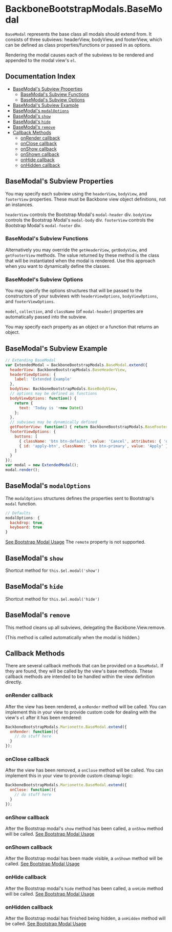 # BackboneBootstrapModals.BaseModal

`BaseModal` represents the base class all modals should extend from. It 
consists of three subviews: headerView, bodyView, and footerView, which can be defined as class properties/functions or passed in as options.

Rendering the modal causes each of the subviews to be rendered and appended to the modal view's `el`.

## Documentation Index

* [BaseModal's Subview Properties](#basemodals-subview-properties)
  * [BaseModal's Subview Functions](#basemodals-subview-functions)
  * [BaseModal's Subview Options](#basemodals-subview-options)
* [BaseModal's Subview Example](#basemodals-subviews-example)
* [BaseModal's `modalOptions`](#basemodals-modaloptions)
* [BaseModal's `show`](#basemodals-show)
* [BaseModal's `hide`](#basemodals-hide)
* [BaseModal's `remove`](#basemodals-remove)
* [Callback Methods](#callback-methods)
  * [onRender callback](#onrender-callback)
  * [onClose callback](#onclose-callback)
  * [onShow callback](#onshow-callback)
  * [onShown callback](#onshown-callback)
  * [onHide callback](#onhide-callback)
  * [onHidden callback](#onhidden-callback)

## BaseModal's Subview Properties

You may specify each subview using the `headerView`, `bodyView`, and `footerView` properties.
These must be Backbone view object definitions, not an instances.

`headerView` controls the Bootstrap Modal's `modal-header` div. 
`bodyView` controls the Bootstrap Modal's `modal-body` div. 
`footerView` controls the Bootstrap Modal's `modal-footer` div. 

### BaseModal's Subview Functions

Alternatively you may override the `getHeaderView`, `getBodyView`, and `getFooterView` methods. The value returned by these method is the class that will be instantiated when the modal is rendered. Use this approach when you want to dynamically define the classes.

### BaseModel's Subview Options

You may specify the options structures that will be passed to the constructors of your subviews with `headerViewOptions`, `bodyViewOptions`, and `footerViewOptions`.

`model`, `collection`, and `className` (of `modal-header`) properties are automatically passed into the subview.

You may specify each property as an object or a function that returns an object.

## BaseModal's Subview Example

```javascript
// Extending BaseModal
var ExtendedModal = BackboneBootstrapModals.BaseModal.extend({
  headerView: BackboneBootstrapModals.BaseHeaderView,
  headerViewOptions: {
    label: 'Extended Example'
  },
  bodyView: BackboneBootstrapModals.BaseBodyView,
  // options may be defined as functions
  bodyViewOptions: function() {
    return {
      text: 'Today is '+new Date()
    };
  },
  // subviews may be dynamically defined
  getFooterView: function() { return BackboneBootstrapModals.BaseFooterView; },
  footerViewOptions: {
    buttons: [
      { className: 'btn btn-default', value: 'Cancel', attributes: { 'data-dismiss': 'modal', 'aria-hidden': 'true' }},
      { id: 'apply-btn', className: 'btn btn-primary', value: 'Apply' }
    ]
  }
});
var modal = new ExtendedModal();
modal.render();
```

## BaseModal's `modalOptions`

The `modalOptions` structures defines the properties sent to Bootstrap's `modal` function.

```javascript
// Defaults
modalOptions: {
  backdrop: true,
  keyboard: true
}
```

[See Bootstrap Modal Usage](http://getbootstrap.com/javascript/#modals-usage)
The `remote` property is not supported.

## BaseModal's `show`

Shortcut method for `this.$el.modal('show')`

## BaseModal's `hide`

Shortcut method for `this.$el.modal('hide')`

## BaseModal's `remove`

This method cleans up all subviews, delegating the Backbone.View.remove.

(This method is called automatically when the modal is hidden.)

## Callback Methods

There are several callback methods that can be provided on a
`BaseModal`. If they are found, they will be called by the
view's base methods. These callback methods are intended to be
handled within the view definition directly.

### onRender callback

After the view has been rendered, a `onRender` method will be called.
You can implement this in your view to provide custom code for dealing
with the view's `el` after it has been rendered:

```js
BackboneBootstrapModals.Marionette.BaseModal.extend({
  onRender: function(){
    // do stuff here
  }
});
```

### onClose callback

After the view has been removed, a `onClose` method will be called.
You can implement this in your view to provide custom cleanup logic:

```js
BackboneBootstrapModals.Marionette.BaseModal.extend({
  onClose: function(){
    // do stuff here
  }
});
```

### onShow callback

After the Bootstrap modal's `show` method has been called, a `onShow` method will be called. 
[See Bootstrap Modal Usage](http://getbootstrap.com/javascript/#modals-usage)

### onShown callback

After the Bootstrap modal has been made visible, a `onShown` method will be called.
[See Bootstrap Modal Usage](http://getbootstrap.com/javascript/#modals-usage)

### onHide callback

After the Bootstrap modal's `hide` method has been called, a `onHide` method will be called. 
[See Bootstrap Modal Usage](http://getbootstrap.com/javascript/#modals-usage)

### onHidden callback

After the Bootstrap modal has finished being hidden, a `onHidden` method will be called. 
[See Bootstrap Modal Usage](http://getbootstrap.com/javascript/#modals-usage)
